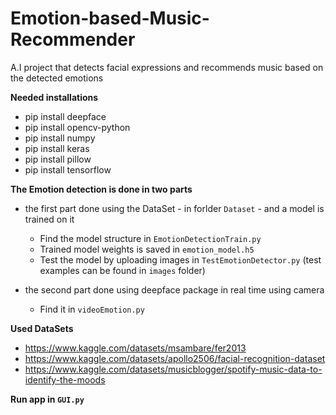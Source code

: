 # Emotion-based-Music-Recommender
A.I project that detects facial expressions and recommends music based on the detected emotions

**Needed installations**
- pip install deepface
- pip install opencv-python
- pip install numpy
- pip install keras
- pip install pillow
- pip install tensorflow

**The Emotion detection is done in two parts**
- the first part done using the DataSet - in forlder `Dataset` - and a model is trained on it
    - Find the model structure in `EmotionDetectionTrain.py` 
    - Trained model weights is saved in `emotion_model.h5`
    - Test the model by uploading images in `TestEmotionDetector.py` (test examples can be found in `images` folder)

- the second part done using deepface package in real time using camera
    - Find it in `videoEmotion.py`

**Used DataSets**
- https://www.kaggle.com/datasets/msambare/fer2013
- https://www.kaggle.com/datasets/apollo2506/facial-recognition-dataset
- https://www.kaggle.com/datasets/musicblogger/spotify-music-data-to-identify-the-moods

**Run app in `GUI.py`**